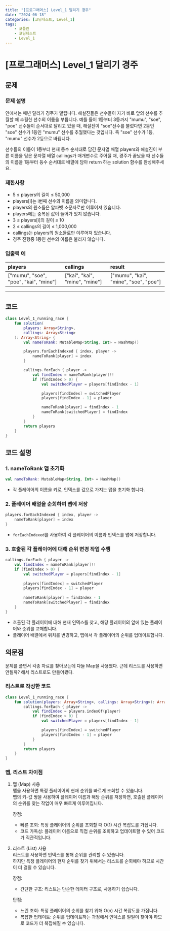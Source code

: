 ```yaml
---
title: "[프로그래머스] Level_1 달리기 경주"
date: "2024-06-18"
categories: [코딩테스트, Level_1]
tags:
    - 코틀린
    - 코딩테스트
    - Level_1
---
```


# [프로그래머스] Level_1 달리기 경주

## 문제 
### 문제 설명
얀에서는 매년 달리기 경주가 열립니다. 해설진들은 선수들이 자기 바로 앞의 선수를 추월할 때 추월한 선수의 이름을 부릅니다. 예를 들어 1등부터 3등까지 "mumu", "soe", "poe" 선수들이 순서대로 달리고 있을 때, 해설진이 "soe"선수를 불렀다면 2등인 "soe" 선수가 1등인 "mumu" 선수를 추월했다는 것입니다. 즉 "soe" 선수가 1등, "mumu" 선수가 2등으로 바뀝니다.

선수들의 이름이 1등부터 현재 등수 순서대로 담긴 문자열 배열 players와 해설진이 부른 이름을 담은 문자열 배열 callings가 매개변수로 주어질 때, 경주가 끝났을 때 선수들의 이름을 1등부터 등수 순서대로 배열에 담아 return 하는 solution 함수를 완성해주세요.

### 제한사항
* 5 ≤ players의 길이 ≤ 50,000
* players[i]는 i번째 선수의 이름을 의미합니다.
* players의 원소들은 알파벳 소문자로만 이루어져 있습니다.
* players에는 중복된 값이 들어가 있지 않습니다.
* 3 ≤ players[i]의 길이 ≤ 10
* 2 ≤ callings의 길이 ≤ 1,000,000
* callings는 players의 원소들로만 이루어져 있습니다.
* 경주 진행중 1등인 선수의 이름은 불리지 않습니다.

### 입출력 예
  
|players| callings|	result|
|:---|:---|:---|
|["mumu", "soe", "poe", "kai", "mine"]|	["kai", "kai", "mine", "mine"]|	["mumu", "kai", "mine", "soe", "poe"]|
  
  ------------------------------------------
## 코드

```kotlin
class Level_1_running_race {
    fun solution(
        players: Array<String>,
        callings: Array<String>
    ): Array<String> {
        val nameToRank: MutableMap<String, Int> = HashMap()

        players.forEachIndexed { index, player ->
            nameToRank[player] = index
        }

        callings.forEach { player ->
            val findIndex = nameToRank[player]!!
            if (findIndex > 0) {
                val switchedPlayer = players[findIndex - 1]

                players[findIndex] = switchedPlayer
                players[findIndex - 1] = player

                nameToRank[player] = findIndex - 1
                nameToRank[switchedPlayer] = findIndex
            }
        }
        return players
    }
}
```

## 코드 설명

### 1. nameToRank 맵 초기화
```kotlin
val nameToRank: MutableMap<String, Int> = HashMap()
```
* 각 플레이어의 이름을 키로, 인덱스를 값으로 가지는 맵을 초기화 합니다.

### 2. 플레이어 배열을 순회하며 맵에 저장
```kotlin
players.forEachIndexed { index, player ->
    nameToRank[player] = index
}
```
* `forEachIndexed`를 사용하여 각 플레이어의 이름과 인덱스를 맵에 저장합니다.

### 3. 호출된 각 플레이어에 대해 순위 변경 작업 수행
```kotlin
callings.forEach { player ->
    val findIndex = nameToRank[player]!!
    if (findIndex > 0) {
        val switchedPlayer = players[findIndex - 1]
        
        players[findIndex] = switchedPlayer
        players[findIndex - 1] = player
        
        nameToRank[player] = findIndex - 1
        nameToRank[switchedPlayer] = findIndex
    }
}
```
* 호출된 각 플레이어에 대해 현재 인덱스를 찾고, 해당 플레이어의 앞에 있는 플레이어와 순위를 교체합니다.
* 플레이어 배열에서 위치를 변경하고, 맵에서 각 플레이어의 순위를 업데이트합니다.

## 의문점
문제를 풀면서 각종 자료를 찾아보는데 다들 Map을 사용했다. 근데 리스트를 사용하면 안될까? 해서 리스트로도 만들어봤다. 

### 리스트로 작성한 코드
```kotlin
class Level_1_running_race {
    fun solution(players: Array<String>, callings: Array<String>): Array<String> {
        callings.forEach { player ->
            val findIndex = players.indexOf(player)
            if (findIndex > 0) {
                val switchedPlayer = players[findIndex - 1]

                players[findIndex] = switchedPlayer
                players[findIndex - 1] = player
            }
        }
        return players
    }
}
```
### 맵, 리스트 차이점

1. 맵 (Map) 사용   
맵을 사용하면 특정 플레이어의 현재 순위를 빠르게 조회할 수 있습니다.   
맵의 키-값 쌍을 사용하여 플레이어 이름과 해당 순위를 저장하면, 호출된 플레이어의 순위를 찾는 작업이 매우 빠르게 이루어집니다.

    장점:
    * 빠른 조회: 특정 플레이어의 순위를 조회할 때 O(1) 시간 복잡도를 가집니다.
    * 코드 가독성: 플레이어 이름으로 직접 순위를 조회하고 업데이트할 수 있어  코드가 직관적입니다.
2. 리스트 (List) 사용   
리스트를 사용하면 인덱스를 통해 순위를 관리할 수 있습니다.  
하지만 특정 플레이어의 현재 순위를 찾기 위해서는 리스트를 순회해야 하므로 시간이 더 걸릴 수 있습니다.

    장점:
    * 간단한 구조: 리스트는 단순한 데이터 구조로, 사용하기 쉽습니다.

    단점:
    * 느린 조회: 특정 플레이어의 순위를 찾기 위해 O(n) 시간 복잡도를 가집니다.
    * 복잡한 업데이트: 순위를 업데이트하는 과정에서 인덱스를 일일이 찾아야 하므로 코드가 더 복잡해질 수 있습니다.